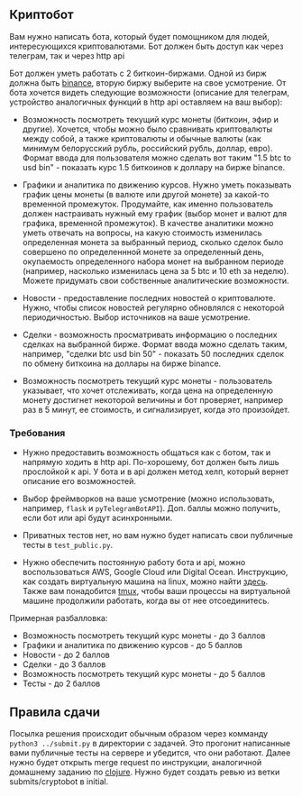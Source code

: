 ## Криптобот

Вам нужно написать бота, который будет помощником для людей, интересующихся криптовалютами. Бот должен быть доступ как
через телеграм, так и через http api

Бот должен уметь работать с 2 биткоин-биржами. Одной из бирж должна быть [binance](https://www.binance.com/en),
вторую биржу выберите на свое усмотрение. От бота хочется видеть следующие возможности (описание для телеграм,
устройство аналогичных функций в http api оставляем на ваш выбор):

* Возможность посмотреть текущий курс монеты (биткоин, эфир и другие). Хочется, чтобы можно было сравнивать
криптовалюты между собой, а также криптовалюты и обычные валюты (как минимум белорусский рубль, российский рубль,
доллар, евро). Формат ввода для пользователя можно сделать вот таким "1.5 btc to usd bin" - показать курс 1.5 биткоинов
к доллару на бирже binance.

* Графики и аналитика по движению курсов. Нужно уметь показывать график цены монеты (в валюте или другой монете)
за какой-то временной промежуток. Продумайте, как именно пользователь должен настраивать нужный ему график (выбор монет
и валют для графика, временной промежуток). В качестве аналитики можно уметь отвечать на вопросы, на какую стоимость
изменилась определенная монета за выбранный период, сколько сделок было совершено по определеннной монете за
определенный день, окупаемость определенного набора монет на выбранном периоде (например, насколько изменилась цена за
5 btc и 10 eth за неделю). Можете придумать свои собственные аналитические возможности.

* Новости - предоставление последних новостей о криптовалюте. Нужно, чтобы список
новостей регулярно обновлялся с некоторой периодичностью. Выбор источников на ваше усмотрение.

* Сделки - возможность просматривать информацию о последних сделках на выбранной бирже. Формат ввода можно сделать
таким, например, "сделки btc usd bin 50" - показать 50 последних сделок по обмену биткоина на доллары на бирже binance.

* Возможность посмотреть текущий курс монеты - пользователь указывает, что хочет отслеживать, когда цена на определенную монету
достигнет некоторой величины и бот проверяет, например раз в 5 минут, ее стоимость, и сигнализирует, когда это
произойдет.

### Требования

* Нужно предоставить возможность общаться как с ботом, так и напрямую ходить в http api. По-хорошему, бот должен быть
лишь прослойкой к api. У бота и в api должен метод хелп, который вернет описание его
возможностей.

* Выбор фреймворков на ваше усмотрение (можно использовать, например, `flask` и `pyTelegramBotAPI`).
Доп. баллы можно получить, если бот или api будут асинхронными.

* Приватных тестов нет, но вам нужно будет написать свои публичные тесты в `test_public.py`.

* Нужно обеспечить постоянную работу бота и api, можно воспользоваться AWS, Google Cloud или Digital Ocean. Инструкцию,
как создать виртуальную машина на linux, можно найти
[здесь](https://aws.amazon.com/ru/getting-started/tutorials/launch-a-virtual-machine/). Также вам понадобится
[tmux](https://habr.com/post/327630/), чтобы ваши процессы на виртуальной машине продолжили работать, когда вы от нее
отсоединитесь.

Примерная разбалловка:
* Возможность посмотреть текущий курс монеты - до 3 баллов
* Графики и аналитика по движению курсов - до 5 баллов
* Новости - до 2 баллов
* Сделки - до 3 баллов
* Возможность посмотреть текущий курс монеты - до 5 баллов
* Тесты - до 2 баллов

## Правила сдачи

Посылка решения происходит обычным образом через комманду `python3 ../submit.py` в директории с задачей. Это прогонит
написанные вами публичные тесты на сервере и убедится, что они работают. Далее нужно будет открыть merge request по
инструкции, аналогичной домашнему заданию по
[clojure](https://gitlab.com/kolina93/shad-python-tasks-2018/tree/master/clojure#ревью). Нужно будет создать ревью из
ветки submits/cryptobot в initial.

